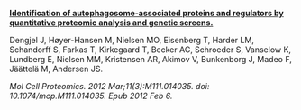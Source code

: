 [**Identification of autophagosome-associated proteins and regulators by quantitative proteomic analysis and genetic screens.**](https://www.ncbi.nlm.nih.gov/pubmed/22311637)

Dengjel J, Høyer-Hansen M, Nielsen MO, Eisenberg T, Harder LM, Schandorff S, Farkas T, Kirkegaard T, Becker AC, Schroeder S, Vanselow K, Lundberg E, Nielsen MM, Kristensen AR, Akimov V, Bunkenborg J, Madeo F, Jäättelä M, Andersen JS.

*Mol Cell Proteomics. 2012 Mar;11(3):M111.014035. doi: 10.1074/mcp.M111.014035. Epub 2012 Feb 6.*
